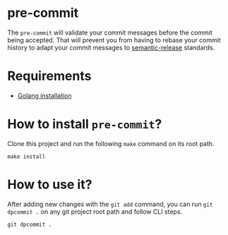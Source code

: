 # pre-commit

The `pre-commit` will validate your commit messages before the commit being accepted.
That will prevent you from having to rebase your commit history to adapt your commit messages to [semantic-release](https://github.com/NeowayLabs/semantic-release) standards.

# Requirements
- [Golang installation](https://go.dev/doc/install)

# How to install `pre-commit`?

Clone this project and run the following `make` command on its root path.

```
make install
```

# How to use it?

After adding new changes with the `git add` command, you can run `git dpcommit .` on any git project root path and follow CLI steps.

```
git dpcommit .
```
